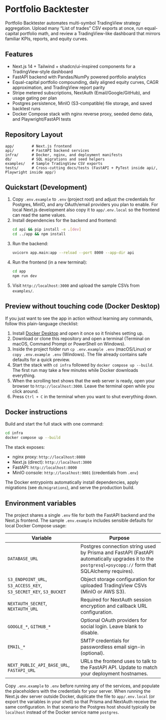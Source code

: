 # Portfolio Backtester

Portfolio Backtester automates multi-symbol TradingView strategy aggregation. Upload many “List of trades” CSV exports at once, run equal-capital portfolio math, and review a TradingView-like dashboard that mirrors familiar KPIs, reports, and equity curves.

## Features
- Next.js 14 + Tailwind + shadcn/ui-inspired components for a TradingView-style dashboard
- FastAPI backend with Pandas/NumPy powered portfolio analytics
- Equal-capital portfolio compounding, daily aligned equity curves, CAGR approximation, and TradingView report parity
- Stripe metered subscriptions, NextAuth (Email/Google/GitHub), and usage gating per plan
- Postgres persistence, MinIO (S3-compatible) file storage, and saved backtest runs
- Docker Compose stack with nginx reverse proxy, seeded demo data, and Playwright/FastAPI tests

## Repository Layout
```
app/        # Next.js frontend
api/        # FastAPI backend services
infra/      # Docker, nginx, and deployment manifests
db/         # SQL migrations and seed helpers
examples/   # Sample TradingView CSV exports
tests/      # Cross-cutting docs/tests (FastAPI + PyTest inside api/, Playwright inside app/)
```

## Quickstart (Development)

1. Copy `.env.example` to `.env` (project root) and adjust the credentials for Postgres, MinIO, and any OAuth/email providers you plan to enable. For local Next.js development also copy it to `app/.env.local` so the frontend can read the same values.
2. Install dependencies for the backend and frontend:
   ```bash
   cd api && pip install -e .[dev]
   cd ../app && npm install
   ```
3. Run the backend:
   ```bash
   uvicorn app.main:app --reload --port 8000 --app-dir api
   ```
4. Run the frontend (in a new terminal):
   ```bash
   cd app
   npm run dev
   ```
5. Visit `http://localhost:3000` and upload the sample CSVs from `examples/`.

## Preview without touching code (Docker Desktop)

If you just want to see the app in action without learning any commands, follow this plain-language checklist:

1. Install [Docker Desktop](https://www.docker.com/products/docker-desktop) and open it once so it finishes setting up.
2. Download or clone this repository and open a terminal (Terminal on macOS, Command Prompt or PowerShell on Windows).
3. Inside the project folder run `cp .env.example .env` (macOS/Linux) or `copy .env.example .env` (Windows). The file already contains safe defaults for a quick preview.
4. Start the stack with `cd infra` followed by `docker compose up --build`. The first run may take a few minutes while Docker downloads everything.
5. When the scrolling text shows that the web server is ready, open your browser to `http://localhost:3000`. Leave the terminal open while you click around.
6. Press `Ctrl + C` in the terminal when you want to shut everything down.

## Docker instructions

Build and start the full stack with one command:

```bash
cd infra
docker compose up --build
```

The stack exposes:

- nginx proxy: `http://localhost:8080`
- Next.js (direct): `http://localhost:3000`
- FastAPI: `http://localhost:8000`
- MinIO console: `http://localhost:9001` (credentials from `.env`)

The Docker entrypoints automatically install dependencies, apply migrations (see `db/migrations`), and serve the production build.

## Environment variables

The project shares a single `.env` file for both the FastAPI backend and the Next.js frontend. The sample `.env.example` includes sensible defaults for local Docker Compose usage:

| Variable | Purpose |
| --- | --- |
| `DATABASE_URL` | Postgres connection string used by Prisma and FastAPI (FastAPI automatically upgrades it to the `postgresql+psycopg://` form that SQLAlchemy requires). |
| `S3_ENDPOINT_URL`, `S3_ACCESS_KEY`, `S3_SECRET_KEY`, `S3_BUCKET` | Object storage configuration for uploaded TradingView CSVs (MinIO or AWS S3). |
| `NEXTAUTH_SECRET`, `NEXTAUTH_URL` | Required for NextAuth session encryption and callback URL configuration. |
| `GOOGLE_*`, `GITHUB_*` | Optional OAuth providers for social login. Leave blank to disable. |
| `EMAIL_*` | SMTP credentials for passwordless email sign-in (optional). |
| `NEXT_PUBLIC_API_BASE_URL`, `FASTAPI_URL` | URLs the frontend uses to talk to the FastAPI API. Update to match your deployment hostnames. |

Copy `.env.example` to `.env` before running any of the services, and populate the placeholders with the credentials for your server. When running the Next.js dev server outside Docker, duplicate the file to `app/.env.local` (or export the variables in your shell) so that Prisma and NextAuth receive the same configuration. In that scenario the Postgres host should typically be `localhost` instead of the Docker service name `postgres`.

